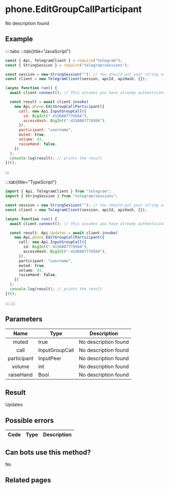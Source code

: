 # phone.EditGroupCallParticipant

No description found

## Example

::::tabs
:::tab{title="JavaScript"}

```js
const { Api, TelegramClient } = require("telegram");
const { StringSession } = require("telegram/sessions");

const session = new StringSession(""); // You should put your string session here
const client = new TelegramClient(session, apiId, apiHash, {});

(async function run() {
  await client.connect(); // This assumes you have already authenticated with .start()

  const result = await client.invoke(
    new Api.phone.EditGroupCallParticipant({
      call: new Api.InputGroupCall({
        id: BigInt("-4156887774564"),
        accessHash: BigInt("-4156887774564"),
      }),
      participant: "username",
      muted: true,
      volume: 43,
      raiseHand: false,
    })
  );
  console.log(result); // prints the result
})();
```

:::

:::tab{title="TypeScript"}

```ts
import { Api, TelegramClient } from "telegram";
import { StringSession } from "telegram/sessions";

const session = new StringSession(""); // You should put your string session here
const client = new TelegramClient(session, apiId, apiHash, {});

(async function run() {
  await client.connect(); // This assumes you have already authenticated with .start()

  const result: Api.Updates = await client.invoke(
    new Api.phone.EditGroupCallParticipant({
      call: new Api.InputGroupCall({
        id: BigInt("-4156887774564"),
        accessHash: BigInt("-4156887774564"),
      }),
      participant: "username",
      muted: true,
      volume: 43,
      raiseHand: false,
    })
  );
  console.log(result); // prints the result
})();
```

:::
::::

## Parameters

|    Name     | Type           | Description          |
| :---------: | -------------- | -------------------- |
|    muted    | true           | No description found |
|    call     | InputGroupCall | No description found |
| participant | InputPeer      | No description found |
|   volume    | int            | No description found |
|  raiseHand  | Bool           | No description found |

## Result

Updates

## Possible errors

| Code | Type | Description |
| :--: | ---- | ----------- |

## Can bots use this method?

No

## Related pages
